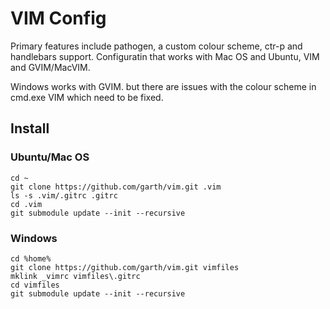 VIM Config
==========

Primary features include pathogen, a custom colour scheme, ctr-p and handlebars
support. Configuratin that works with Mac OS and Ubuntu, VIM and GVIM/MacVIM.

Windows works with GVIM. but there are issues with the colour scheme in cmd.exe VIM which need to be fixed.

Install
-------

### Ubuntu/Mac OS

```
cd ~
git clone https://github.com/garth/vim.git .vim
ls -s .vim/.gitrc .gitrc
cd .vim
git submodule update --init --recursive
```

### Windows

```
cd %home%
git clone https://github.com/garth/vim.git vimfiles
mklink _vimrc vimfiles\.gitrc
cd vimfiles
git submodule update --init --recursive
```
